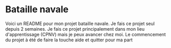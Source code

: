 # Bataille navale 
Voici un README pour mon projet bataille navale. 
Je fais ce projet seul depuis 2 semaines. 
Je fais ce projet principalement dans mon lieu d'apprentissage (CPNV) mais je peux avancer chez moi. 
Le commencement du projet à été de faire la touche aide et quitter pour ma part 
